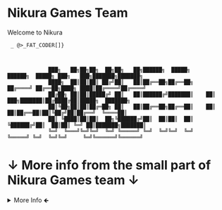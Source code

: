 # Nikura Games Team
Welcome to Nikura


    
     _ @>_FAT_CODER[]}

                                    
                 
                 ███╗   ██╗██╗██╗  ██╗██╗   ██╗██████╗  █████╗      ██████╗  █████╗ ███╗   ███╗███████╗███████╗          
                 ████╗  ██║██║██║ ██╔╝██║   ██║██╔══██╗██╔══██╗    ██╔════╝ ██╔══██╗████╗ ████║██╔════╝██╔════╝
                 ██╔██╗ ██║██║█████╔╝ ██║   ██║██████╔╝███████║    ██║  ███╗███████║██╔████╔██║█████╗  ███████╗
                 ██║╚██╗██║██║██╔═██╗ ██║   ██║██╔══██╗██╔══██║    ██║   ██║██╔══██║██║╚██╔╝██║██╔══╝  ╚════██║
                 ██║ ╚████║██║██║  ██╗╚██████╔╝██║  ██║██║  ██║    ╚██████╔╝██║  ██║██║ ╚═╝ ██║███████╗███████║
                 ╚═╝  ╚═══╝╚═╝╚═╝  ╚═╝ ╚═════╝ ╚═╝  ╚═╝╚═╝  ╚═╝     ╚═════╝ ╚═╝  ╚═╝╚═╝     ╚═╝╚══════╝╚══════╝
  
   ↓ More info from the small part of Nikura Games team ↓
============

</div>
  <details>
  <summary>More Info 🡸  </summary>
  
## *Founder
    
 * Gustavo Simões
 *   
### Tech Team
    
 * no
 *  
#### Code Team
    
 * Gustavo Simões
 *  
##### Review Team
 * Gustavo Simões
    
 * 
###### Publish Team
 * no
 *  
      
</details>

